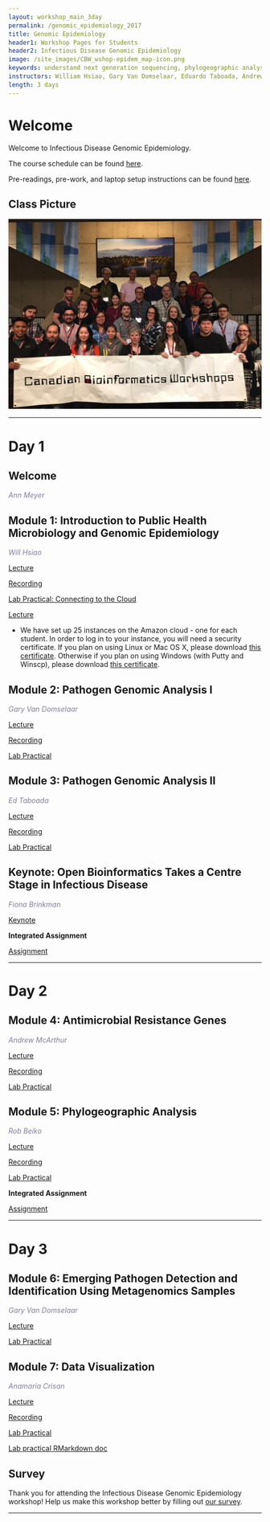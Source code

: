 ```yaml
---
layout: workshop_main_3day
permalink: /genomic_epidemiology_2017
title: Genomic Epidemiology
header1: Workshop Pages for Students
header2: Infectious Disease Genomic Epidemiology
image: /site_images/CBW_wshop-epidem_map-icon.png
keywords: understand next generation sequencing, phylogeographic analysis, use different visualization tools for genomic epidemiology analysis
instructors: William Hsiao, Gary Van Domselaar, Eduardo Taboada, Andrew McArthur, Robert Beiko, Jennifer Gardy, Fiona Brinkman
length: 3 days
---
```


# Welcome <a id="welcome"></a>

Welcome to Infectious Disease Genomic Epidemiology.  

The course schedule can be found [here](https://bioinformaticsdotca.github.io/genomic_epidemiology_2017_schedule).

Pre-readings, pre-work, and laptop setup instructions can be found [here](https://bioinformaticsdotca.github.io/genomic_epidemiology_2017_prework).  

## Class Picture

<img src="https://github.com/bioinformaticsdotca/Genomic_Epi_2017/blob/master/IMG_0124.JPG?raw=true" alt="Load Dataset" width="750" />

***

# Day 1 <a id="day1"></a>

## Welcome

*<font color="#827e9c">Ann Meyer</font>*

## Module 1: Introduction to Public Health Microbiology and Genomic Epidemiology

*<font color="#827e9c">Will Hsiao</font>*

[Lecture](https://drive.google.com/a/bioinformatics.ca/file/d/1XfEm12YlckYJzqQp2ZToakl4ou-Qs66d/view?usp=sharing)  

[Recording](https://youtu.be/IUfNuKVS6KA)  

[Lab Practical: Connecting to the Cloud](http://bioinformaticsdotca.github.io/AWS_setup)

[Lecture](https://drive.google.com/a/bioinformatics.ca/file/d/1s5BmPE1OgQwnJFkFiD4yU04o7XyqdHLI/view?usp=sharing)  

* We have set up 25 instances on the Amazon cloud - one for each student. In order to log in to your instance, you will need a security certificate. If you plan on using Linux or Mac OS X, please download [this certificate](http://cbwmeta.dyndns.info/private/CBWNY.pem). Otherwise if you plan on using Windows (with Putty and Winscp), please download [this certificate](http://cbwmeta.dyndns.info/private/CBWNY.ppk).

## Module 2: Pathogen Genomic Analysis I

*<font color="#827e9c">Gary Van Domselaar</font>*

[Lecture](https://drive.google.com/a/bioinformatics.ca/file/d/1GWssmgegxWMy2X4jdiHfEJJvionoC27B/view?usp=sharing)  

[Recording](https://youtu.be/1p5HYSGt-PI)

[Lab Practical](http://bioinformaticsdotca.github.io/genomic_epidemiology_2017_PGA_1)

## Module 3: Pathogen Genomic Analysis II

*<font color="#827e9c">Ed Taboada</font>*

[Lecture](https://drive.google.com/a/bioinformatics.ca/file/d/1NUozh3ZtHD2ejE4Dpp8FvFF2n1vNiJQn/view?usp=sharing)  

[Recording](https://youtu.be/QCZk5_W8dII)  

[Lab Practical](http://bioinformaticsdotca.github.io/GenEpi_2017_module3_lab)  

## Keynote: Open Bioinformatics Takes a Centre Stage in Infectious Disease  

*<font color="#827e9c">Fiona Brinkman</font>*  

[Keynote](https://drive.google.com/a/bioinformatics.ca/file/d/18XUq2ELCeMCbV-pOkVHdcqOD127z6fqq/view?usp=sharing)  

**Integrated Assignment**  

[Assignment](http://bioinformaticsdotca.github.io/GenEpi_2017_day1_assignment)  


***

# Day 2 <a id="day2"></a>

## Module 4: Antimicrobial Resistance Genes  

*<font color="#827e9c">Andrew McArthur</font>*

[Lecture](https://drive.google.com/a/bioinformatics.ca/file/d/10S8x8Clfn-lKmLqCTH3RKx0TFTbnxsyx/view?usp=sharing)  

[Recording](https://youtu.be/7TA5o5TFKR4)  

[Lab Practical](http://bioinformaticsdotca.github.io/GenEpi_2017_module4_lab)

## Module 5: Phylogeographic Analysis

*<font color="#827e9c">Rob Beiko</font>*

[Lecture](https://drive.google.com/a/bioinformatics.ca/file/d/1ZODmMn_Bm5GakKXV-SOV-b1D33H4BRoW/view?usp=sharing)  

[Recording](https://youtu.be/CekT1_hsyZE)  

[Lab Practical](http://bioinformaticsdotca.github.io/GenEpi_2017_module5_lab)

**Integrated Assignment**  

[Assignment](http://bioinformaticsdotca.github.io/GenEpi_2017_day2_assignment)  

***

# Day 3 <a id="day3"></a>

## Module 6: Emerging Pathogen Detection and Identification Using Metagenomics Samples  

*<font color="#827e9c">Gary Van Domselaar</font>*

[Lecture](https://drive.google.com/a/bioinformatics.ca/file/d/1NghUIsZBUXqE4gYuShbYlv8dizncdA5_/view?usp=sharing)

[Lab Practical](http://bioinformaticsdotca.github.io/genomic_epidemiology_2017_EPD_IMS)  


## Module 7: Data Visualization    

*<font color="#827e9c">Anamaria Crisan</font>*

[Lecture](https://drive.google.com/a/bioinformatics.ca/file/d/18iYUDoFnn0z0G-QtT-rpcsAmR5AA030j/view?usp=sharing)

[Recording](https://youtu.be/9gNC5ZU5xQ8)  

[Lab Practical](http://rpubs.com/amcrisan/epiDesignPatterns) 

[Lab practical RMarkdown doc](https://github.com/bioinformaticsdotca/Genomic_Epi_2017/blob/master/CBW2017.Rmd)  

## Survey

Thank you for attending the Infectious Disease Genomic Epidemiology workshop!  Help us make this workshop better by filling out [our survey](https://goo.gl/forms/1SkX62TTFzLBExcC2).  

***  
